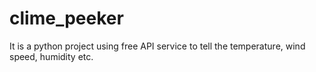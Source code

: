 # clime_peeker
It is a python project using free API service to tell the temperature, wind speed, humidity etc.
